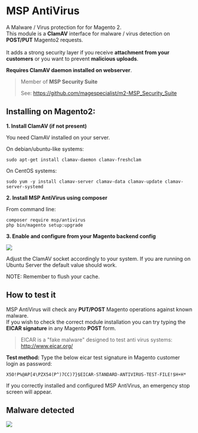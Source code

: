 # MSP AntiVirus

A Malware / Virus protection for for Magento 2.<br />
This module is a **ClamAV** interface for malware / virus detection on **POST/PUT** Magento2 requests.<br />
<br />
It adds a strong security layer if you receive **attachment from your customers** or you want to prevent **malicious uploads**.

**Requires ClamAV daemon installed on webserver**.

> Member of **MSP Security Suite**
>
> See: https://github.com/magespecialist/m2-MSP_Security_Suite

## Installing on Magento2:

**1. Install ClamAV (if not present)**

You need ClamAV installed on your server.

On debian/ubuntu-like systems:

`sudo apt-get install clamav-daemon clamav-freshclam`

On CentOS systems:

`sudo yum -y install clamav-server clamav-data clamav-update clamav-server-systemd`

**2. Install MSP AntiVirus using composer**

From command line: 

`composer require msp/antivirus`<br />
`php bin/magento setup:upgrade`

**3. Enable and configure from your Magento backend config**

<img src="https://raw.githubusercontent.com/magespecialist/m2-MSP_AntiVirus/master/screenshots/config.png" />

Adjust the ClamAV socket accordingly to your system. If you are running on Ubuntu Server the default value should work.

NOTE: Remember to flush your cache.

## How to test it

MSP AntiVirus will check any **PUT/POST** Magento operations against known malware.<br />
If you wish to check the correct module installation you can try typing the **EICAR signature** in any Magento **POST** form.

> EICAR is a "fake malware" designed to test anti virus systems: http://www.eicar.org/

**Test method:**
Type the below eicar test signature in Magento customer login as password:

`X5O!P%@AP[4\PZX54(P^)7CC)7}$EICAR-STANDARD-ANTIVIRUS-TEST-FILE!$H+H*`

If you correctly installed and configured MSP AntiVirus, an emergency stop screen will appear.

## Malware detected

<img src="https://raw.githubusercontent.com/magespecialist/m2-MSP_AntiVirus/master/screenshots/detected.png" />

